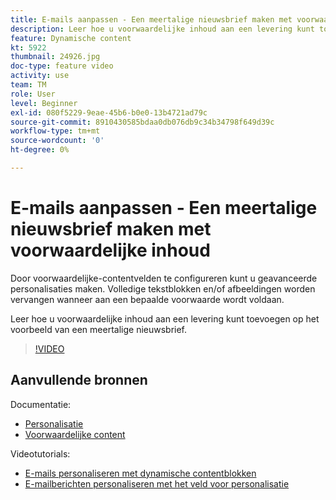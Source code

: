 ```yaml
---
title: E-mails aanpassen - Een meertalige nieuwsbrief maken met voorwaardelijke inhoud
description: Leer hoe u voorwaardelijke inhoud aan een levering kunt toevoegen op het voorbeeld van een meertalige nieuwsbrief.
feature: Dynamische content
kt: 5922
thumbnail: 24926.jpg
doc-type: feature video
activity: use
team: TM
role: User
level: Beginner
exl-id: 080f5229-9eae-45b6-b0e0-13b4721ad79c
source-git-commit: 8910430585bdaa0db076db9c34b34798f649d39c
workflow-type: tm+mt
source-wordcount: '0'
ht-degree: 0%

---
```


# E-mails aanpassen - Een meertalige nieuwsbrief maken met voorwaardelijke inhoud

Door voorwaardelijke-contentvelden te configureren kunt u geavanceerde personalisaties maken. Volledige tekstblokken en/of afbeeldingen worden vervangen wanneer aan een bepaalde voorwaarde wordt voldaan.

Leer hoe u voorwaardelijke inhoud aan een levering kunt toevoegen op het voorbeeld van een meertalige nieuwsbrief.

>[!VIDEO](https://video.tv.adobe.com/v/24926?quality=12)

## Aanvullende bronnen

Documentatie:

* [Personalisatie](https://experienceleague.adobe.com/docs/campaign-classic/using/sending-messages/personalizing-deliveries/about-personalization.html?lang=en)
* [Voorwaardelijke content](https://experienceleague.adobe.com/docs/campaign-classic/using/sending-messages/personalizing-deliveries/conditional-content.html?lang=en)

Videotutorials:

* [E-mails personaliseren met dynamische contentblokken](/help/sending-messages/email-channel/personalization-with-dynamic-content-blocks.md)
* [E-mailberichten personaliseren met het veld voor personalisatie](/help/sending-messages/email-channel/personalizing-emails-using-personalization-fields.md)
